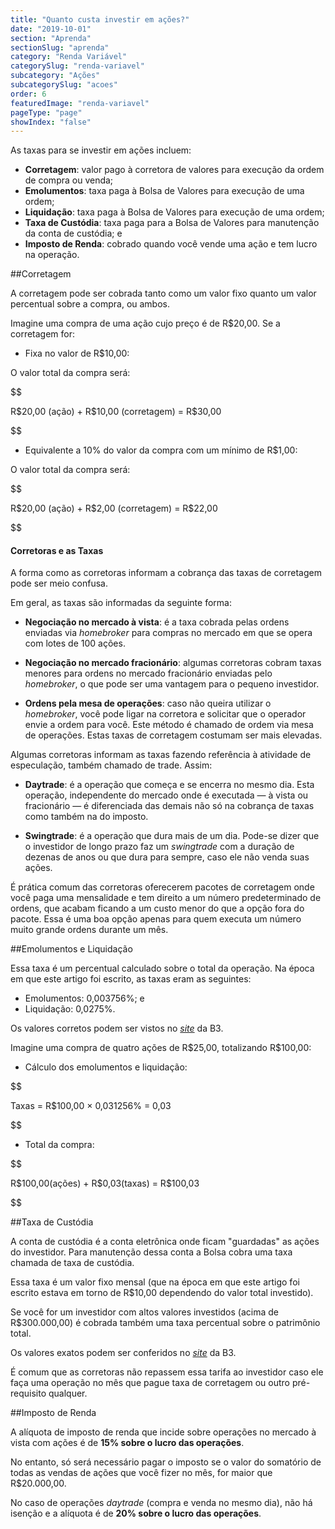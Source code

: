 ```yaml
---
title: "Quanto custa investir em ações?"
date: "2019-10-01"
section: "Aprenda"
sectionSlug: "aprenda"
category: "Renda Variável"
categorySlug: "renda-variavel"
subcategory: "Ações"
subcategorySlug: "acoes"
order: 6
featuredImage: "renda-variavel"
pageType: "page"
showIndex: "false"
---
```


As taxas para se investir em ações incluem:

- **Corretagem**: valor pago à corretora de valores para execução da ordem de compra ou venda;
- **Emolumentos**: taxa paga à Bolsa de Valores para execução de uma ordem;
- **Liquidação**: taxa paga à Bolsa de Valores para execução de uma ordem;
- **Taxa de Custódia**: taxa paga para a Bolsa de Valores para manutenção da conta de custódia; e
- **Imposto de Renda**: cobrado quando você vende uma ação e tem lucro na operação.

##Corretagem

A corretagem pode ser cobrada tanto como um valor fixo quanto um valor percentual sobre a compra, ou ambos.

Imagine uma compra de uma ação cujo preço é de R$20,00. Se a corretagem for:

- Fixa no valor de R$10,00:

O valor total da compra será: 

$$

 R\$20,00 (ação) + R\$10,00 (corretagem) = R\$30,00
 
$$

- Equivalente a 10% do valor da compra com um mínimo de R\$1,00:

O valor total da compra será:

$$

R\$20,00 (ação) + R\$2,00 (corretagem) = R\$22,00
 
$$

<div class="borderBox">

<h4>Corretoras e as Taxas</h4>

A forma como as corretoras informam a cobrança das taxas de corretagem pode ser meio confusa.

Em geral, as taxas são informadas da seguinte forma:

- **Negociação no mercado à vista**: é a taxa cobrada pelas ordens enviadas via *homebroker* para compras no mercado em que se opera com lotes de 100 ações.

- **Negociação no mercado fracionário**: algumas corretoras cobram taxas menores para ordens no mercado fracionário enviadas pelo *homebroker*, o que pode ser uma vantagem para o pequeno investidor.

- **Ordens pela mesa de operações**: caso não queira utilizar o *homebroker*, você pode ligar na corretora e solicitar que o operador envie a ordem para você. Este método é chamado de ordem via mesa de operações. Estas taxas de corretagem costumam ser mais elevadas.

Algumas corretoras informam as taxas fazendo referência à atividade de especulação, também chamado de trade. Assim:

- **Daytrade**: é a operação que começa e se encerra no mesmo dia. Esta operação, independente do mercado onde é executada — à vista ou fracionário — é diferenciada das demais não só na cobrança de taxas como também na do imposto.

- **Swingtrade**: é a operação que dura mais de um dia. Pode-se dizer que o investidor de longo prazo faz um *swingtrade* com a duração de dezenas de anos ou que dura para sempre, caso ele não venda suas ações.

É prática comum das corretoras oferecerem pacotes de corretagem onde você paga uma mensalidade e tem direito a um número predeterminado de ordens, que acabam ficando a um custo menor do que a opção fora do pacote. Essa é uma boa opção apenas para quem executa um número muito grande ordens durante um mês.


</div>

##Emolumentos e Liquidação

Essa taxa é um percentual calculado sobre o total da operação. Na época em que este artigo foi escrito, as taxas eram as seguintes:

- Emolumentos: 0,003756%; e
- Liquidação: 0,0275%.

Os valores corretos podem ser vistos no [*site*](http://www.b3.com.br/pt_br/produtos-e-servicos/tarifas/listados-a-vista-e-derivativos/renda-variavel/tarifas-de-acoes-e-fundos-de-investimento/a-vista/) da B3.

Imagine uma compra de quatro ações de R\$25,00, totalizando R\$100,00:

- Cálculo dos emolumentos e liquidação:

$$

Taxas = R\$100,00 × 0,031256\% = 0,03

$$

- Total da compra:

$$

R\$100,00(ações) + R\$0,03(taxas) = R\$100,03

$$

##Taxa de Custódia

A conta de custódia é a conta eletrônica onde ficam "guardadas" as ações do investidor. Para manutenção dessa conta a Bolsa cobra uma taxa chamada de taxa de custódia.

Essa taxa é um valor fixo mensal (que na época em que este artigo foi escrito estava em torno de R$10,00 dependendo do valor total investido).

Se você for um investidor com altos valores investidos (acima de R\$300.000,00) é cobrada também uma taxa percentual sobre o patrimônio total.

Os valores exatos podem ser conferidos no [*site*](http://www.b3.com.br/pt_br/produtos-e-servicos/tarifas/servicos-da-central-depositaria/tarifas-de-servicos-de-custodia/) da B3.

É comum que as corretoras não repassem essa tarifa ao investidor caso ele faça uma operação no mês que pague taxa de corretagem ou outro pré-requisito qualquer.

##Imposto de Renda

A alíquota de imposto de renda que incide sobre operações no mercado à vista com ações é de **15% sobre o lucro das operações**.

No entanto, só será necessário pagar o imposto se o valor do somatório de todas as vendas de ações que você fizer no mês, for maior que R$20.000,00.

No caso de operações *daytrade* (compra e venda no mesmo dia), não há isenção e a alíquota é de **20% sobre o lucro das operações**.